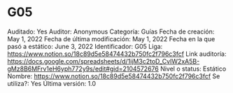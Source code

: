 # G05

Auditado: Yes
Auditor: Anonymous
Categoría: Guías
Fecha de creación: May 1, 2022
Fecha de última modificación: May 1, 2022
Fecha en la que pasó a estático: June 3, 2022
Identificador: G05
Liga: https://www.notion.so/18c89d5e58474432b750fc2f796c3fcf 
Link auditoría: https://docs.google.com/spreadsheets/d/1ijM3c2toD_CvIW2xA5B-gMz8B6MFrv1eH6yph772y9s/edit#gid=2104572676
Nivel o status: Estático
Nombre: https://www.notion.so/18c89d5e58474432b750fc2f796c3fcf 
Se utiliza?: Yes
Última versión: 1.0